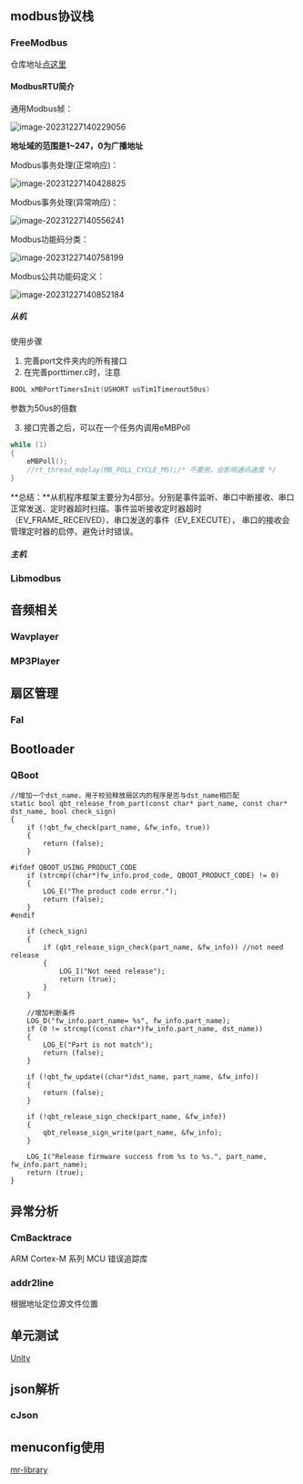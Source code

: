 ## modbus协议栈

### FreeModbus

仓库地址[点这里](https://github.com/armink/FreeModbus_Slave-Master-RTT-STM32)

#### ModbusRTU简介

通用Modbus帧：

![image-20231227140229056](./assets/通用Modbus帧.png)

**地址域的范围是1~247，0为广播地址**

Modbus事务处理(正常响应)：

![image-20231227140428825](./assets/(正常响应).png)

Modbus事务处理(异常响应)：

![image-20231227140556241](./assets/异常响应.png)

Modbus功能码分类：

![image-20231227140758199](./assets/image-20231227140758199.png)

Modbus公共功能码定义：

![image-20231227140852184](./assets/公共功能码定义.png)

##### 从机

使用步骤

1. 完善port文件夹内的所有接口
2. 在完善porttimer.c时，注意

```c
BOOL xMBPortTimersInit(USHORT usTim1Timerout50us)
```

参数为50us的倍数

3. 接口完善之后，可以在一个任务内调用eMBPoll

~~~c
while (1)
{
    eMBPoll();
    //rt_thread_mdelay(MB_POLL_CYCLE_MS);/* 不要用，会影响通讯速度 */
}
~~~

**总结：**从机程序框架主要分为4部分。分别是事件监听、串口中断接收、串口正常发送、定时器超时扫描。事件监听接收定时器超时（EV_FRAME_RECEIVED）、串口发送的事件（EV_EXECUTE）， 串口的接收会管理定时器的启停，避免计时错误。

##### 主机



### Libmodbus



## 音频相关

### Wavplayer



### MP3Player

## 



## 扇区管理

### Fal



## Bootloader

### QBoot

```
//增加一个dst_name，用于校验释放扇区内的程序是否与dst_name相匹配
static bool qbt_release_from_part(const char* part_name, const char* dst_name, bool check_sign)
{
    if (!qbt_fw_check(part_name, &fw_info, true))
    {
        return (false);
    }

#ifdef QBOOT_USING_PRODUCT_CODE
    if (strcmp((char*)fw_info.prod_code, QBOOT_PRODUCT_CODE) != 0)
    {
        LOG_E("The product code error.");
        return (false);
    }
#endif

    if (check_sign)
    {
        if (qbt_release_sign_check(part_name, &fw_info)) //not need release
        {
            LOG_I("Not need release");
            return (true);
        }
    }

	//增加判断条件
    LOG_D("fw_info.part_name= %s", fw_info.part_name);
    if (0 != strcmp((const char*)fw_info.part_name, dst_name))
    {
        LOG_E("Part is not match");
        return (false);
    }

    if (!qbt_fw_update((char*)dst_name, part_name, &fw_info))
    {
        return (false);
    }

    if (!qbt_release_sign_check(part_name, &fw_info))
    {
        qbt_release_sign_write(part_name, &fw_info);
    }

    LOG_I("Release firmware success from %s to %s.", part_name, fw_info.part_name);
    return (true);
}
```





## 异常分析

### CmBacktrace

ARM Cortex-M 系列 MCU 错误追踪库

### addr2line

根据地址定位源文件位置



## 单元测试

[Unity](https://github.com/ThrowTheSwitch/Unity)

## json解析

### cJson



## menuconfig使用

[mr-library](https://github.com/Mac-Rsh/mr-library)

